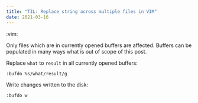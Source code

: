 ```yaml
---
title: "TIL: Replace string across multiple files in VIM"
date: 2021-03-16
---
```


:vim:

Only files which are in currently opened buffers are affected. Buffers can be
populated in many ways what is out of scope of this post.

Replace `what` to `result` in all currently opened buffers:

```
:bufdo %s/what/result/g
```

Write changes written to the disk:

```
:bufdo w
```
